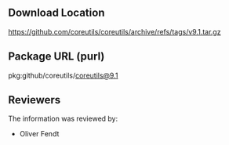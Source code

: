 ## Download Location

https://github.com/coreutils/coreutils/archive/refs/tags/v9.1.tar.gz

## Package URL (purl)

pkg:github/coreutils/coreutils@9.1

## Reviewers

The information was reviewed by:

* Oliver Fendt
